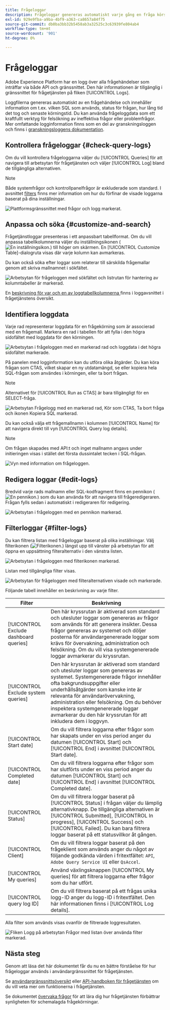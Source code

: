 ```yaml
---
title: Frågeloggar
description: Frågeloggar genereras automatiskt varje gång en fråga körs och är tillgängliga via användargränssnittet som hjälp vid felsökning. I det här dokumentet beskrivs hur du använder och navigerar i avsnittet Loggar för frågetjänst i användargränssnittet.
exl-id: 929e9fba-a9ba-4bf9-a363-ca8657a84f75
source-git-commit: db0ba3bb32b5458ab3a32525c3c63939fe804ab4
workflow-type: tm+mt
source-wordcount: '901'
ht-degree: 0%

---
```


# Frågeloggar

Adobe Experience Platform har en logg över alla frågehändelser som inträffar via både API och gränssnittet. Den här informationen är tillgänglig i gränssnittet för frågetjänsten på fliken [!UICONTROL Logs].

Loggfilerna genereras automatiskt av en frågehändelse och innehåller information om t.ex. vilken SQL som används, status för frågan, hur lång tid det tog och senaste körningstid. Du kan använda frågeloggdata som ett kraftfullt verktyg för felsökning av ineffektiva frågor eller problemfrågor. Mer omfattande logginformation finns som en del av granskningsloggen och finns i [granskningsloggens dokumentation](../../landing/governance-privacy-security/audit-logs/overview.md).

## Kontrollera frågeloggar {#check-query-logs}

Om du vill kontrollera frågeloggarna väljer du [!UICONTROL Queries] för att navigera till arbetsytan för frågetjänsten och väljer [!UICONTROL Log] bland de tillgängliga alternativen.

>[!NOTE]
>
>Både systemfrågor och kontrollpanelfrågor är exkluderade som standard. I avsnittet [filters](#filter-logs) finns mer information om hur du förfinar de visade loggarna baserat på dina inställningar.

![Plattformsgränssnittet med frågor och logg markerat.](../images/ui/query-log/logs.png)

## Anpassa och söka {#customize-and-search}

Frågetjänstloggar presenteras i ett anpassbart tabellformat. Om du vill anpassa tabellkolumnerna väljer du inställningsikonen (![En inställningsikon.](/help/images/icons/column-settings.png)) till höger om skärmen. En [!UICONTROL Customize Table]-dialogruta visas där varje kolumn kan avmarkeras.

Du kan också söka efter loggar som relaterar till särskilda frågemallar genom att skriva mallnamnet i sökfältet.

![Arbetsytan för frågeloggen med sökfältet och listrutan för hantering av kolumntabeller är markerad.](../images/ui/query-log/customize-logs.png)

En [beskrivning för var och en av loggtabellkolumnerna ](./overview.md#log) finns i loggavsnittet i frågetjänstens översikt.

## Identifiera loggdata

Varje rad representerar loggdata för en frågekörning som är associerad med en frågemall. Markera en rad i tabellen för att fylla i den högra sidofältet med loggdata för den körningen.

![Arbetsytan i frågeloggen med en markerad rad och loggdata i det högra sidofältet markerade.](../images/ui/query-log/log-details.png)

På panelen med logginformation kan du utföra olika åtgärder. Du kan köra frågan som CTAS, vilket skapar en ny utdatamängd, se eller kopiera hela SQL-frågan som användes i körningen, eller ta bort frågan.

>[!NOTE]
>
>Alternativet för [!UICONTROL Run as CTAS] är bara tillgängligt för en SELECT-fråga.

![Arbetsytan Frågelogg med en markerad rad, Kör som CTAS, Ta bort fråga och ikonen Kopiera SQL markerad.](../images/ui/query-log/edit-output-dataset.png)

Du kan också välja ett frågemallnamn i kolumnen [!UICONTROL Name] för att navigera direkt till vyn [!UICONTROL Query log details].

>[!NOTE]
>
>Om frågan skapades med API:t och inget mallnamn angavs under initieringen visas i stället det första dussintalet tecken i SQL-frågan.

![Vyn med information om frågeloggen.](../images/ui/query-log/query-log-details.png)

## Redigera loggar {#edit-logs}

Bredvid varje rads mallnamn eller SQL-kodfragment finns en pennikon (![En pennikon.](/help/images/icons/edit.png)) som du kan använda för att navigera till frågeredigeraren. Frågan fylls sedan i automatiskt i redigeraren för redigering.

![Arbetsytan i frågeloggen med en pennikon markerad.](../images/ui/query-log/edit-query.png)

## Filterloggar {#filter-logs}

Du kan filtrera listan med frågeloggar baserat på olika inställningar. Välj filterikonen (![Filterikonen.](/help/images/icons/filter.png)) längst upp till vänster på arbetsytan för att öppna en uppsättning filteralternativ i den vänstra listen.

![Arbetsytan i frågeloggen med filterikonen markerad.](../images/ui/query-log/log-filter.png)

Listan med tillgängliga filter visas.

![Arbetsytan för frågeloggen med filteralternativen visade och markerade.](../images/ui/query-log/log-filter-settings.png)

Följande tabell innehåller en beskrivning av varje filter.

| Filter | Beskrivning |
| ------ | ----------- |
| [!UICONTROL Exclude dashboard queries] | Den här kryssrutan är aktiverad som standard och utesluter loggar som genereras av frågor som används för att generera insikter. Dessa frågor genereras av systemet och döljer posterna för användargenererade loggar som krävs för övervakning, administration och felsökning. Om du vill visa systemgenererade loggar avmarkerar du kryssrutan. |
| [!UICONTROL Exclude system queries] | Den här kryssrutan är aktiverad som standard och utesluter loggar som genereras av systemet. Systemgenererade frågor innehåller ofta bakgrundsuppgifter eller underhållsåtgärder som kanske inte är relevanta för användarövervakning, administration eller felsökning. Om du behöver inspektera systemgenererade loggar avmarkerar du den här kryssrutan för att inkludera dem i loggvyn. |
| [!UICONTROL Start date] | Om du vill filtrera loggarna efter frågor som har skapats under en viss period anger du datumen [!UICONTROL Start] och [!UICONTROL End] i avsnittet [!UICONTROL Start date]. |
| [!UICONTROL Completed date] | Om du vill filtrera loggarna efter frågor som har slutförts under en viss period anger du datumen [!UICONTROL Start] och [!UICONTROL End] i avsnittet [!UICONTROL Completed date]. |
| [!UICONTROL Status] | Om du vill filtrera loggar baserat på [!UICONTROL Status] i frågan väljer du lämplig alternativknapp. De tillgängliga alternativen är [!UICONTROL Submitted], [!UICONTROL In progress], [!UICONTROL Success] och [!UICONTROL Failed]. Du kan bara filtrera loggar baserat på ett statusvillkor åt gången. |
| [!UICONTROL Client] | Om du vill filtrera loggar baserat på den frågeklient som används anger du något av följande godkända värden i fritextfältet: `API`, `Adobe Query Service UI` eller `QsAccel`. |
| [!UICONTROL My queries] | Använd växlingsknappen [!UICONTROL My queries] för att filtrera loggarna efter frågor som du har utfört. |
| [!UICONTROL query log ID] | Om du vill filtrera baserat på ett frågas unika logg-ID anger du logg-ID i fritextfältet. Den här informationen finns i [!UICONTROL Log details]. |

Alla filter som används visas ovanför de filtrerade loggresultaten.

![Fliken Logg på arbetsytan Frågor med listan över använda filter markerad.](../images/ui/query-log/applied-log-filters.png)

## Nästa steg

Genom att läsa det här dokumentet får du nu en bättre förståelse för hur frågeloggar används i användargränssnittet för frågetjänsten.

Se [användargränssnittsöversikt](./overview.md) eller [API-handboken för frågetjänsten](../api/getting-started.md) om du vill veta mer om funktionerna i frågetjänsten.

Se dokumentet [övervaka frågor](./monitor-queries.md) för att lära dig hur frågetjänsten förbättrar synligheten för schemalagda frågekörningar.
